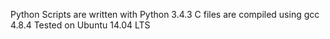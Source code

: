 Python Scripts are written with Python 3.4.3
C files are compiled using gcc 4.8.4
Tested on Ubuntu 14.04 LTS
